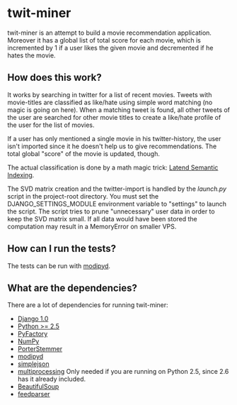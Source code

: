 # twit-miner

twit-miner is an attempt to build a movie recommendation application. 
Moreover it has a global list of total score for each movie, which is 
incremented by 1 if a user likes the given movie and decremented if he hates 
the movie.

## How does this work?

It works by searching in twitter for a list of recent movies. Tweets with 
movie-titles are classified as like/hate using simple word matching (no 
magic is going on here). When a matching tweet is found, all other tweets of 
the user are searched for other movie titles to create a like/hate profile of 
the user for the list of movies.

If a user has only mentioned a single movie in his twitter-history, the user 
isn't imported since it he doesn't help us to give recommendations. The 
total global "score" of the movie is updated, though.

The actual classification is done by a math magic trick: [Latend Semantic Indexing](http://en.wikipedia.org/wiki/Latent_semantic_indexing).

The SVD matrix creation and the twitter-import is handled by the *launch.py* 
script in the project-root directory. You must set the DJANGO_SETTINGS_MODULE 
environment variable to "settings" to launch the script.
The script tries to prune "unnecessary" user data in order to keep the SVD 
matrix small. If all data would have been stored the computation may result 
in a MemoryError on smaller VPS.

## How can I run the tests?

The tests can be run with [modipyd](http://www.metareal.org/p/modipyd/).

## What are the dependencies?

There are a lot of dependencies for running twit-miner:

* [Django 1.0](http://djangoproject.com)
* [Python >= 2.5](http://python.org)
* [PyFactory](http://github.com/mop/PyFactory/tree/master)
* [NumPy](http://numpy.scipy.org/)
* [PorterStemmer](http://bitbucket.org/methane/porterstemmer/)
* [modipyd](http://www.metareal.org/p/modipyd/)
* [simplejson](http://pypi.python.org/pypi/simplejson/)
* [multiprocessing](http://code.google.com/p/python-multiprocessing/) Only needed if you are running on Python 2.5, since 2.6 has it already included.
* [BeautifulSoup](http://www.crummy.com/software/BeautifulSoup/)
* [feedparser](http://www.feedparser.org/)

